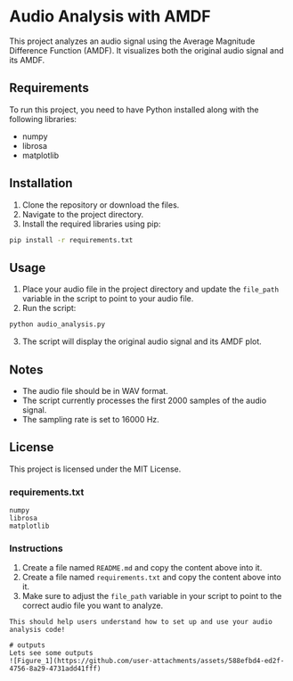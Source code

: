 # Audio Analysis with AMDF

This project analyzes an audio signal using the Average Magnitude Difference Function (AMDF). It visualizes both the original audio signal and its AMDF.

## Requirements

To run this project, you need to have Python installed along with the following libraries:

- numpy
- librosa
- matplotlib

## Installation

1. Clone the repository or download the files.
2. Navigate to the project directory.
3. Install the required libraries using pip:

```bash
pip install -r requirements.txt
```

## Usage

1. Place your audio file in the project directory and update the `file_path` variable in the script to point to your audio file.
2. Run the script:

```bash
python audio_analysis.py
```

3. The script will display the original audio signal and its AMDF plot.

## Notes

- The audio file should be in WAV format.
- The script currently processes the first 2000 samples of the audio signal.
- The sampling rate is set to 16000 Hz.

## License

This project is licensed under the MIT License.
### requirements.txt
```
numpy
librosa
matplotlib
```

### Instructions

1. Create a file named `README.md` and copy the content above into it.
2. Create a file named `requirements.txt` and copy the content above into it.
3. Make sure to adjust the `file_path` variable in your script to point to the correct audio file you want to analyze.
```
This should help users understand how to set up and use your audio analysis code!

# outputs
Lets see some outputs
![Figure_1](https://github.com/user-attachments/assets/588efbd4-ed2f-4756-8a29-4731add41fff)


